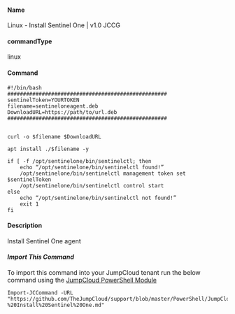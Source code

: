 #### Name

Linux - Install Sentinel One | v1.0 JCCG

#### commandType

linux

#### Command

```
#!/bin/bash
###################################################
sentinelToken=YOURTOKEN
filename=sentineloneagent.deb
DownloadURL=https://path/to/url.deb
###################################################


curl -o $filename $DownloadURL

apt install ./$filename -y

if [ -f /opt/sentinelone/bin/sentinelctl; then
    echo “/opt/sentinelone/bin/sentinelctl found!”
    /opt/sentinelone/bin/sentinelctl management token set $sentinelToken
    /opt/sentinelone/bin/sentinelctl control start
else
    echo “/opt/sentinelone/bin/sentinelctl not found!”
    exit 1
fi
```

#### Description

Install Sentinel One agent

#### *Import This Command*

To import this command into your JumpCloud tenant run the below command using the [JumpCloud PowerShell Module](https://github.com/TheJumpCloud/support/wiki/Installing-the-JumpCloud-PowerShell-Module)

```
Import-JCCommand -URL "https://github.com/TheJumpCloud/support/blob/master/PowerShell/JumpCloud%20Commands%20Gallery/Linux%20Commands/Linux%20-%20Install%20Sentinel%20One.md"
```
